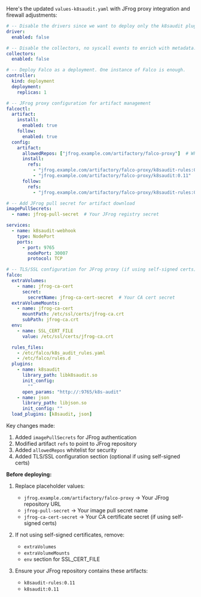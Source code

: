 Here's the updated `values-k8saudit.yaml` with JFrog proxy integration and firewall adjustments:

```yaml
# -- Disable the drivers since we want to deploy only the k8saudit plugin.
driver:
  enabled: false

# -- Disable the collectors, no syscall events to enrich with metadata.
collectors:
  enabled: false

# -- Deploy Falco as a deployment. One instance of Falco is enough.
controller:
  kind: deployment
  deployment:
    replicas: 1

# -- JFrog proxy configuration for artifact management
falcoctl:
  artifact:
    install:
      enabled: true
    follow:
      enabled: true
  config:
    artifact:
      allowedRepos: ["jfrog.example.com/artifactory/falco-proxy"]  # Whitelist JFrog repo
      install:
        refs: 
          - "jfrog.example.com/artifactory/falco-proxy/k8saudit-rules:0.11"
          - "jfrog.example.com/artifactory/falco-proxy/k8saudit:0.11"
      follow:
        refs: 
          - "jfrog.example.com/artifactory/falco-proxy/k8saudit-rules:0.11"

# -- Add JFrog pull secret for artifact download
imagePullSecrets:
  - name: jfrog-pull-secret  # Your JFrog registry secret

services:
  - name: k8saudit-webhook
    type: NodePort
    ports:
      - port: 9765
        nodePort: 30007
        protocol: TCP

# -- TLS/SSL configuration for JFrog proxy (if using self-signed certs)
falco:
  extraVolumes:
    - name: jfrog-ca-cert
      secret:
        secretName: jfrog-ca-cert-secret  # Your CA cert secret
  extraVolumeMounts:
    - name: jfrog-ca-cert
      mountPath: /etc/ssl/certs/jfrog-ca.crt
      subPath: jfrog-ca.crt
  env:
    - name: SSL_CERT_FILE
      value: /etc/ssl/certs/jfrog-ca.crt

  rules_files:
    - /etc/falco/k8s_audit_rules.yaml
    - /etc/falco/rules.d
  plugins:
    - name: k8saudit
      library_path: libk8saudit.so
      init_config:
        ""
      open_params: "http://:9765/k8s-audit"
    - name: json
      library_path: libjson.so
      init_config: ""
  load_plugins: [k8saudit, json]
```

Key changes made:
1. Added `imagePullSecrets` for JFrog authentication
2. Modified artifact `refs` to point to JFrog repository
3. Added `allowedRepos` whitelist for security
4. Added TLS/SSL configuration section (optional if using self-signed certs)

**Before deploying:**
1. Replace placeholder values:
   - `jfrog.example.com/artifactory/falco-proxy` → Your JFrog repository URL
   - `jfrog-pull-secret` → Your image pull secret name
   - `jfrog-ca-cert-secret` → Your CA certificate secret (if using self-signed certs)

2. If not using self-signed certificates, remove:
   - `extraVolumes`
   - `extraVolumeMounts`
   - `env` section for SSL_CERT_FILE

3. Ensure your JFrog repository contains these artifacts:
   - `k8saudit-rules:0.11`
   - `k8saudit:0.11`
